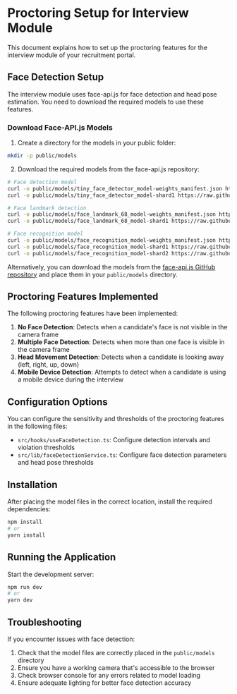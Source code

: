 # Proctoring Setup for Interview Module

This document explains how to set up the proctoring features for the interview module of your recruitment portal.

## Face Detection Setup

The interview module uses face-api.js for face detection and head pose estimation. You need to download the required models to use these features.

### Download Face-API.js Models

1. Create a directory for the models in your public folder:

```bash
mkdir -p public/models
```

2. Download the required models from the face-api.js repository:

```bash
# Face detection model
curl -o public/models/tiny_face_detector_model-weights_manifest.json https://raw.githubusercontent.com/justadudewhohacks/face-api.js/master/weights/tiny_face_detector_model-weights_manifest.json
curl -o public/models/tiny_face_detector_model-shard1 https://raw.githubusercontent.com/justadudewhohacks/face-api.js/master/weights/tiny_face_detector_model-shard1

# Face landmark detection
curl -o public/models/face_landmark_68_model-weights_manifest.json https://raw.githubusercontent.com/justadudewhohacks/face-api.js/master/weights/face_landmark_68_model-weights_manifest.json
curl -o public/models/face_landmark_68_model-shard1 https://raw.githubusercontent.com/justadudewhohacks/face-api.js/master/weights/face_landmark_68_model-shard1

# Face recognition model
curl -o public/models/face_recognition_model-weights_manifest.json https://raw.githubusercontent.com/justadudewhohacks/face-api.js/master/weights/face_recognition_model-weights_manifest.json
curl -o public/models/face_recognition_model-shard1 https://raw.githubusercontent.com/justadudewhohacks/face-api.js/master/weights/face_recognition_model-shard1
curl -o public/models/face_recognition_model-shard2 https://raw.githubusercontent.com/justadudewhohacks/face-api.js/master/weights/face_recognition_model-shard2
```

Alternatively, you can download the models from the [face-api.js GitHub repository](https://github.com/justadudewhohacks/face-api.js/tree/master/weights) and place them in your `public/models` directory.

## Proctoring Features Implemented

The following proctoring features have been implemented:

1. **No Face Detection**: Detects when a candidate's face is not visible in the camera frame
2. **Multiple Face Detection**: Detects when more than one face is visible in the camera frame
3. **Head Movement Detection**: Detects when a candidate is looking away (left, right, up, down)
4. **Mobile Device Detection**: Attempts to detect when a candidate is using a mobile device during the interview

## Configuration Options

You can configure the sensitivity and thresholds of the proctoring features in the following files:

- `src/hooks/useFaceDetection.ts`: Configure detection intervals and violation thresholds
- `src/lib/faceDetectionService.ts`: Configure face detection parameters and head pose thresholds

## Installation

After placing the model files in the correct location, install the required dependencies:

```bash
npm install
# or
yarn install
```

## Running the Application

Start the development server:

```bash
npm run dev
# or
yarn dev
```

## Troubleshooting

If you encounter issues with face detection:

1. Check that the model files are correctly placed in the `public/models` directory
2. Ensure you have a working camera that's accessible to the browser
3. Check browser console for any errors related to model loading
4. Ensure adequate lighting for better face detection accuracy 